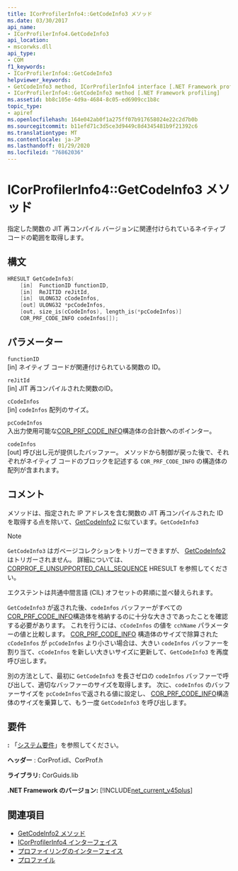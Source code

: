 ```yaml
---
title: ICorProfilerInfo4::GetCodeInfo3 メソッド
ms.date: 03/30/2017
api_name:
- ICorProfilerInfo4.GetCodeInfo3
api_location:
- mscorwks.dll
api_type:
- COM
f1_keywords:
- ICorProfilerInfo4::GetCodeInfo3
helpviewer_keywords:
- GetCodeInfo3 method, ICorProfilerInfo4 interface [.NET Framework profiling]
- ICorProfilerInfo4::GetCodeInfo3 method [.NET Framework profiling]
ms.assetid: bb8c105e-4d9a-4684-8c05-ed6909cc1b8c
topic_type:
- apiref
ms.openlocfilehash: 164e042ab0f1a275ff07b917658024e22c2d7b0b
ms.sourcegitcommit: b11efd71c3d5ce3d9449c8d4345481b9f21392c6
ms.translationtype: MT
ms.contentlocale: ja-JP
ms.lasthandoff: 01/29/2020
ms.locfileid: "76862036"
---
```

# <a name="icorprofilerinfo4getcodeinfo3-method"></a>ICorProfilerInfo4::GetCodeInfo3 メソッド
指定した関数の JIT 再コンパイル バージョンに関連付けられているネイティブ コードの範囲を取得します。  
  
## <a name="syntax"></a>構文  
  
```cpp  
HRESULT GetCodeInfo3(  
    [in]  FunctionID functionID,  
    [in]  ReJITID reJitId,  
    [in]  ULONG32 cCodeInfos,  
    [out] ULONG32 *pcCodeInfos,  
    [out, size_is(cCodeInfos), length_is(*pcCodeInfos)]  
    COR_PRF_CODE_INFO codeInfos[]);  
```  
  
## <a name="parameters"></a>パラメーター  
 `functionID`  
 [in] ネイティブ コードが関連付けられている関数の ID。  
  
 `reJitId`  
 [in] JIT 再コンパイルされた関数のID。  
  
 `cCodeInfos`  
 [in] `codeInfos` 配列のサイズ。  
  
 `pcCodeInfos`  
 入出力使用可能な[COR_PRF_CODE_INFO](cor-prf-code-info-structure.md)構造体の合計数へのポインター。  
  
 `codeInfos`  
 [out] 呼び出し元が提供したバッファー。 メソッドから制御が戻った後で、それぞれがネイティブ コードのブロックを記述する `COR_PRF_CODE_INFO` の構造体の配列が含まれます。  
  
## <a name="remarks"></a>コメント  
 メソッドは、指定された IP アドレスを含む関数の JIT 再コンパイルされた ID を取得する点を除いて、[GetCodeInfo2](icorprofilerinfo2-getcodeinfo2-method.md) に似ています。`GetCodeInfo3`  
  
> [!NOTE]
> `GetCodeInfo3` はガベージコレクションをトリガーできますが、 [GetCodeInfo2](icorprofilerinfo2-getcodeinfo2-method.md)はトリガーされません。 詳細については、 [CORPROF_E_UNSUPPORTED_CALL_SEQUENCE](corprof-e-unsupported-call-sequence-hresult.md) HRESULT を参照してください。  
  
 エクステントは共通中間言語 (CIL) オフセットの昇順に並べ替えられます。  
  
 `GetCodeInfo3` が返された後、`codeInfos` バッファーがすべての[COR_PRF_CODE_INFO](cor-prf-code-info-structure.md)構造体を格納するのに十分な大きさであったことを確認する必要があります。 これを行うには、`cCodeInfos` の値を `cchName` パラメーターの値と比較します。 [COR_PRF_CODE_INFO](cor-prf-code-info-structure.md) 構造体のサイズで除算された `cCodeInfos` が `pcCodeInfos` より小さい場合は、大きい `codeInfos` バッファーを割り当て、`cCodeInfos` を新しい大きいサイズに更新して、`GetCodeInfo3` を再度呼び出します。  
  
 別の方法として、最初に `GetCodeInfo3` を長さゼロの `codeInfos` バッファーで呼び出して、適切なバッファーのサイズを取得します。 次に、`codeInfos` のバッファーサイズを `pcCodeInfos`で返される値に設定し、 [COR_PRF_CODE_INFO](cor-prf-code-info-structure.md)構造体のサイズを乗算して、もう一度 `GetCodeInfo3` を呼び出します。  
  
## <a name="requirements"></a>要件  
 **:** 「[システム要件](../../../../docs/framework/get-started/system-requirements.md)」を参照してください。  
  
 **ヘッダー** : CorProf.idl、CorProf.h  
  
 **ライブラリ:** CorGuids.lib  
  
 **.NET Framework のバージョン:** [!INCLUDE[net_current_v45plus](../../../../includes/net-current-v45plus-md.md)]  
  
## <a name="see-also"></a>関連項目

- [GetCodeInfo2 メソッド](icorprofilerinfo2-getcodeinfo2-method.md)
- [ICorProfilerInfo4 インターフェイス](icorprofilerinfo4-interface.md)
- [プロファイリングのインターフェイス](profiling-interfaces.md)
- [プロファイル](index.md)
